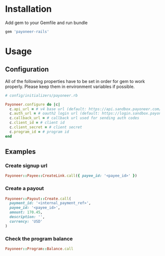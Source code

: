 # Installation
Add gem to your Gemfile and run bundle
```ruby
gem 'payoneer-rails'
```

# Usage
## Configuration
All of the following properties have to be set in order for gem to work properly. Please keep them in environment variables if possible.
```ruby
# config/initializers/payoneer.rb

Payoneer.configure do |c|
  c.api_url = # v4 base url (default: https://api.sandbox.payoneer.com/v4)
  c.auth_url = # oauth2 login url (default: https://login.sandbox.payoneer.com/api/v2/oauth2)
  c.callback_url = # callback url used for sending auth codes
  c.client_id = # client id
  c.client_secret = # client secret
  c.program_id = # program id
end
```

## Examples

### Create signup url
```ruby
Payoneer::Payee::CreateLink.call({ payee_id: '<payee_id>' })
```

### Create a payout
```ruby
Payoneer::Payout::Create.call(
  payment_id: '<internal_payment_ref>',
  payee_id: '<payee_id>',
  amount: 170.45,
  description: '',
  currency: 'USD'
)
```

### Check the program balance
```ruby
Payoneer::Program::Balance.call
```